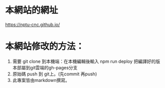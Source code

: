 # 本網站的網址
https://nptu-cnc.github.io/

# 本網站修改的方法：

1. 需要 git clone 到本機端：在本機編輯後輸入 npm run deploy 把編譯好的版本部屬到git雲端的gh-pages分支
2. 原始碼 push 到 git上。(先commit 再push)
3. 此專案皆由markdown撰寫。
